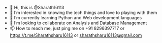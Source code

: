 - 👋 Hi, this is @Sharath16113
- 👀 I’m interested in knowing the tech things and love to playing with them
- 🌱 I’m currently learning Python and Web development languages
- 💞️ I’m looking to collaborate on Analysis and Database Management
- 📫 How to reach me, just ping me on +91 8296397717 or https://t.me/Sharathsharu16113 or sharathsharu16113@gmail.com

<!---
Sharath16113/Sharath16113 is a ✨ special ✨ repository because its `README.md` (this file) appears on your GitHub profile.
You can click the Preview link to take a look at your changes.
--->
